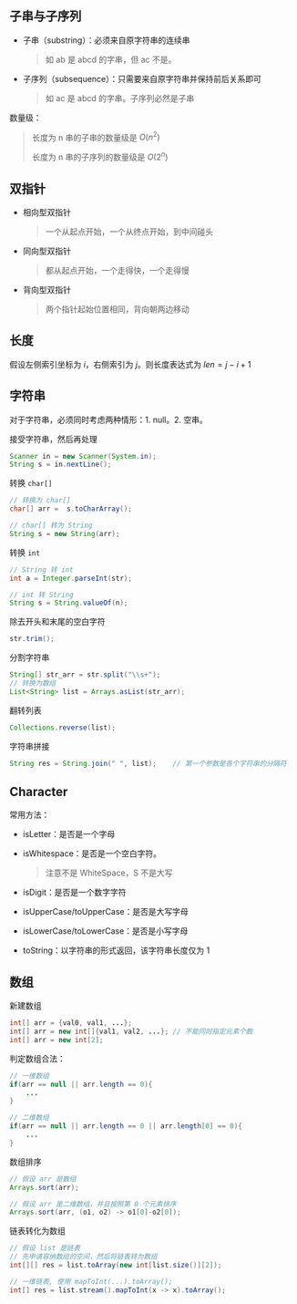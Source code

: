 ## 子串与子序列

- 子串（substring）：必须来自原字符串的连续串

  > 如 ab 是 abcd 的字串，但 ac 不是。

- 子序列（subsequence）：只需要来自原字符串并保持前后关系即可

  > 如 ac 是 abcd 的字串。子序列必然是子串

数量级：

> 长度为 n 串的子串的数量级是 $O(n^2)$
>
> 长度为 n 串的子序列的数量级是 $O(2^n)$



## 双指针

- 相向型双指针

  > 一个从起点开始，一个从终点开始，到中间碰头

- 同向型双指针

  > 都从起点开始，一个走得快，一个走得慢

- 背向型双指针

  > 两个指针起始位置相同，背向朝两边移动



## 长度

假设左侧索引坐标为 $i$，右侧索引为 $j$。则长度表达式为 $len = j - i + 1$



## 字符串

对于字符串，必须同时考虑两种情形：1. null。2. 空串。

接受字符串，然后再处理

```java
Scanner in = new Scanner(System.in);
String s = in.nextLine();
```



转换 `char[]`

```java
// 转换为 char[]
char[] arr =  s.toCharArray();

// char[] 转为 String
String s = new String(arr);
```



转换 `int`

```java
// String 转 int
int a = Integer.parseInt(str);

// int 转 String
String s = String.valueOf(n);
```



除去开头和末尾的空白字符

```java
str.trim();
```

分割字符串

```java
String[] str_arr = str.split("\\s+");
// 转换为数组
List<String> list = Arrays.asList(str_arr);
```

翻转列表

```java
Collections.reverse(list);
```

字符串拼接

```java
String res = String.join(" ", list);	// 第一个参数是各个字符串的分隔符
```





## Character 

常用方法：

- isLetter：是否是一个字母

- isWhitespace：是否是一个空白字符。

  > 注意不是 WhiteSpace，S 不是大写

- isDigit：是否是一个数字字符

- isUpperCase/toUpperCase：是否是大写字母

- isLowerCase/toLowerCase：是否是小写字母

- toString：以字符串的形式返回，该字符串长度仅为 1




## 数组

新建数组

```java
int[] arr = {val0, val1, ...};
int[] arr = new int[]{val1, val2, ...};	// 不能同时指定元素个数
int[] arr = new int[2];
```

判定数组合法：

```java
// 一维数组
if(arr == null || arr.length == 0){
	...
}

// 二维数组
if(arr == null || arr.length == 0 || arr.length[0] == 0){
    ...
}
```

数组排序

```java
// 假设 arr 是数组
Arrays.sort(arr);

// 假设 arr 是二维数组，并且按照第 0 个元素排序
Arrays.sort(arr, (o1, o2) -> o1[0]-o2[0]);
```

链表转化为数组

```java
// 假设 list 是链表
// 先申请容纳数组的空间，然后将链表转为数组
int[][] res = list.toArray(new int[list.size()][2]);

// 一维链表, 使用 mapToInt(...).toArray();
int[] res = list.stream().mapToInt(x -> x).toArray();
```



